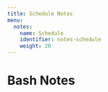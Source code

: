 ```yaml
---
title: Schedule Notes
menu:
  notes:
    name: Schedule
    identifier: notes-schedule
    weight: 20
---
```

# Bash Notes